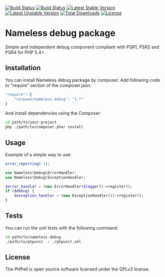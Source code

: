[![Build Status](http://pci.corpsee.com/build-status/image/4?branch=master)](http://pci.corpsee.com/build-status/view/4?branch=master)
[![Build Status](https://travis-ci.org/corpsee/nameless-debug.svg?branch=master)](https://travis-ci.org/corpsee/nameless-debug)
[![Latest Stable Version](https://poser.pugx.org/corpsee/nameless-debug/v/stable.svg)](https://packagist.org/packages/corpsee/nameless-debug)
[![Latest Unstable Version](https://poser.pugx.org/corpsee/nameless-debug/v/unstable.svg)](https://packagist.org/packages/corpsee/nameless-debug)
[![Total Downloads](https://poser.pugx.org/corpsee/nameless-debug/downloads.svg)](https://packagist.org/packages/corpsee/nameless-debug)
[![License](https://poser.pugx.org/corpsee/nameless-debug/license.svg)](https://packagist.org/packages/corpsee/nameless-debug)

Nameless debug package
======================

Simple and independent debug component compliant with PSR1, PSR2 and PSR4 for PHP 5.4+.

Installation
------------

You can install Nameless debug package by composer. Add following code to "require" section of the composer.json:

```javascript
"require": {
    "corpsee/nameless-debug": "1.*"
}
```

And install dependencies using the Composer:

```bash
cd path/to/your-project
php ./path/to/composer.phar install
```

Usage
-----

Example of a simple way to use:

```php
error_reporting(-1);

use Nameless\Debug\ErrorHandler;
use Nameless\Debug\ExceptionHandler;

$error_handler = (new ErrorHandler($logger))->register();
if ($debug) {
    $exception_handler = (new ExceptionHandler())->register();
}
```

Tests
-----

You can run the unit tests with the following command:

```bash
cd path/to/nameless-debug
./path/to/phpunit -c ./phpunit.xml
```

License
-------

The PHPell is open source software licensed under the GPLv3 license.



